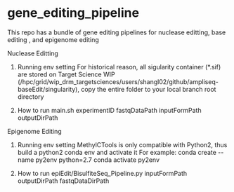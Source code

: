 # gene_editing_pipeline
This repo has a bundle of gene editing pipelines for nuclease editting, base editing , and epigenome editing


Nuclease Editting
1. Running env setting
   For historical reason, all sigularity container (*.sif) are stored on Target Science WIP (/hpc/grid/wip_drm_targetsciences/users/shangl02/github/ampliseq-baseEdit/singularity), copy the entire folder to your local branch root directory

2. How to run
main.sh experimentID fastqDataPath inputFormPath outputDirPath


Epigenome Editing
1. Running env setting
   MethylCTools is only compatible with Python2, thus build a python2 conda env and activate it
   For example:
    conda create --name py2env python=2.7
    conda activate py2env

2. How to run
   epiEdit/BisulfiteSeq_Pipeline.py inputFormPath outputDirPath fastqDataDirPath
 

